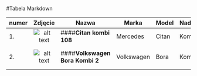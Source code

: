 #Tabela Markdown


|numer| Zdjęcie   |Nazwa   | Marka  |  Model |  Nadwozie | Silnik | Moc silnika | Produkowany | 
|-----|:-----------:|--------|-------|--------|----------|---------|-------------|-------------|
| 1. |![alt text][logo1] |####**Citan kombi 108**| Mercedes|Citan | Kombi | 108 CDI 75KM | 75KM przy 4000obr/min| od 2012 roku|
| 2. |![alt text][logo2] |####**Volkswagen Bora Kombi 2**| Volkswagen |Bora| Kombi | 2.3 i V5motion 170KM |170KM przy 6200obr./min|od 2000 do 2005r|


[logo1]: https://cloud.githubusercontent.com/assets/138824/6326175/32e46b14-bb4f-11e4-9f14-78d49648e990.jpg "Logo mercedes" 
[logo2]: https://cloud.githubusercontent.com/assets/138824/6326204/88691382-bb4f-11e4-93b3-16d1d7389c79.jpg "Logo volkswagen"
